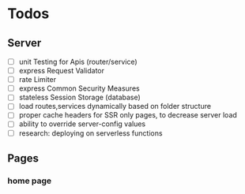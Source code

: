 # Todos

## Server
- [ ] unit Testing for Apis (router/service)
- [ ] express Request Validator
- [ ] rate Limiter
- [ ] express Common Security Measures
- [ ] stateless Session Storage (database)
- [ ] load routes,services dynamically based on folder structure
- [ ] proper cache headers for SSR only pages, to decrease server load
- [ ] ability to override server-config values
- [ ] research: deploying on serverless functions

## Pages
### home page
